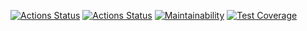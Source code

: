 [![Actions Status](https://github.com/tigp/frontend-project-lvl2/workflows/hexlet-check/badge.svg)](https://github.com/tigp/frontend-project-lvl2/actions)
[![Actions Status](https://github.com/tigp/frontend-project-lvl2/workflows/linter/badge.svg)](https://github.com/tigp/frontend-project-lvl2/actions)
[![Maintainability](https://api.codeclimate.com/v1/badges/a99a88d28ad37a79dbf6/maintainability)](https://codeclimate.com/github/codeclimate/codeclimate/maintainability)
[![Test Coverage](https://api.codeclimate.com/v1/badges/a99a88d28ad37a79dbf6/test_coverage)](https://codeclimate.com/github/codeclimate/codeclimate/test_coverage)
